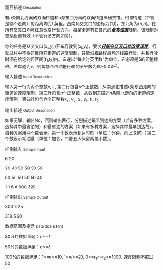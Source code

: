 <div class="panel panel-default">
<div class="area-title">
<span>
题目描述
<small>Description</small>
</span></div>
<div class="panel-body">

<p>有<em>n</em>条南北方向的双向街道和<em>n</em>条东西方向的双向街道纵横交错。相邻街道（不管是哪个走向）的距离均为<em>L</em>英里。西南角交叉口的坐标为(1,1)，东北角为(<em>n</em>,<em>n</em>)。在所有交叉口均可任意改变行驶方向。每条街道有它自己的<strong><em><span style="text-decoration: underline;">最高速度</span></em></strong>限制，该限制对整条街道有效（不管行驶方向如何）。</p>
<p>你的任务是从交叉口(<em>x<sub>s</sub></em>,<em>y<sub>s</sub></em>)开车行驶到(<em>x<sub>t</sub></em>,<em>y<sub>t</sub></em>)，要求<strong><em><span style="text-decoration: underline;">只能在交叉口处改变速度</span></em></strong>，行驶过程中不得违反所在街道的速度限制，只能沿着路程最短的线路行驶，并且行驶时间在给定的闭区间[<em>t</em><sub>1</sub>,<em>t</em><sub>2</sub>]内。车速以“每小时英里数”为单位，它必须是5的正整数倍。若车速为<em>v</em>，则每加仑汽油能行驶的英里数为80-0.03<em>v</em><sup>2</sup>。</p>

</div>
</div>

<div class="panel panel-default">
<div class="area-title">
<span>
输入描述
<small>Input Description</small>
</span></div>
<div class="panel-body">
<p>输入第一行为两个整数<em>n</em>, <em>L</em>, 第二行包含<em>n</em>个正整数，从南到北描述<em>n</em>条东西走向的街道的速度限制，第三行包含<em>n</em>个正整数，从西到东描述<em>n</em>条南北走向的街道的速度限制。第四行包含六个正整数<em>x<sub>s</sub></em>, <em>y<sub>s</sub></em>, <em>x<sub>t</sub></em>, <em>y<sub>t</sub></em>, <em>t</em><sub>1</sub>, <em>t</em><sub>2</sub>.</p>

</div>
</div>
<div  class="panel panel-default">
<div class="area-title">
<span>
输出描述
<small>Output Description</small>
</span></div>
<div class="panel-body">

<p>如果无解，输出No，否则输出两行，分别描述最早到达的方案（若有多种方案，选择其中最省油的）和最省油的方案（如果有多种方案，选择其中最早到达的）。每种方案用两个数表示，第一个数表示到达时刻（单位：分钟，向上取整）；第二个数表示耗油量（单位：加仑，四舍五入保留两位小数）。</p>

</div>
</div>


<div class="panel panel-default">
<div class="area-title">
<span>
样例输入
<small>Sample Input</small>
</span></div>
<div class="panel-body">
<p>6 20</p>
<p>30 40 50 50 50 50</p>
<p>50 50 50 50 50 40</p>
<p>1 1 6 6 300 320</p>

</div>
</div>

<div class="panel panel-default">
<div class="area-title">
<span>
样例输出
<small>Sample Output</small>
</span></div>
<div class="panel-body">
<p>300 6.25</p>
<p>318 5.60</p>

</div>
</div>

<div class="panel panel-default">
<div class="area-title">
<span>
数据范围及提示
<small>Data Size & Hint</small>
</span></div>
<div class="panel-body">
<p>20%的数据满足：<em>n</em>&lt;=4</p>
<p>50%的数据满足：<em>n</em>&lt;=8</p>
<p>100%的数据满足：1&lt;=<em>n</em>&lt;=10, 1&lt;=<em>l</em>&lt;=20, 0&lt;=<em>t</em><sub>1</sub>&lt;=<em>t</em><sub>2</sub>&lt;=1000. 速度限制不超过50</p>
</div>
</div>